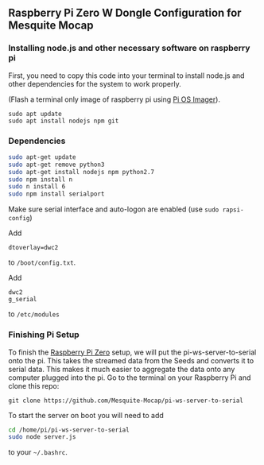 
## Raspberry Pi Zero W Dongle Configuration for Mesquite Mocap

### Installing node.js and other necessary software on raspberry pi

First, you need to copy this code into your terminal to install node.js and other dependencies for the system to work properly. 

(Flash a terminal only image of raspberry pi using [Pi OS Imager](https://www.raspberrypi.com/software/)).


```
sudo apt update
sudo apt install nodejs npm git
```

### Dependencies

```sh
sudo apt-get update
sudo apt-get remove python3
sudo apt-get install nodejs npm python2.7
sudo npm install n
sudo n install 6
sudo npm install serialport

```

Make sure serial interface and auto-logon are enabled (use `sudo rapsi-config`)


Add 
```
dtoverlay=dwc2
```
 to `/boot/config.txt`.

Add 

```
dwc2
g_serial
```

to `/etc/modules`






### Finishing Pi Setup

To finish the [Raspberry Pi Zero](https://www.raspberrypi.com/products/raspberry-pi-zero/) setup, we will put the pi-ws-server-to-serial onto the pi. This takes the streamed data from the Seeds and  converts it to serial data. This makes it much easier to aggregate the data onto any computer plugged into the pi. Go to the terminal on your Raspberry Pi and clone this repo:

```
git clone https://github.com/Mesquite-Mocap/pi-ws-server-to-serial
```

To start the server on boot you will need to add

```sh
cd /home/pi/pi-ws-server-to-serial
sudo node server.js

```
to your `~/.bashrc`.

